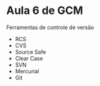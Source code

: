 # Aula 6 de GCM

Ferramentas de controle de versão

* RCS
* CVS
* Source Safe
* Clear Case
* SVN
* Mercurial
* Git
